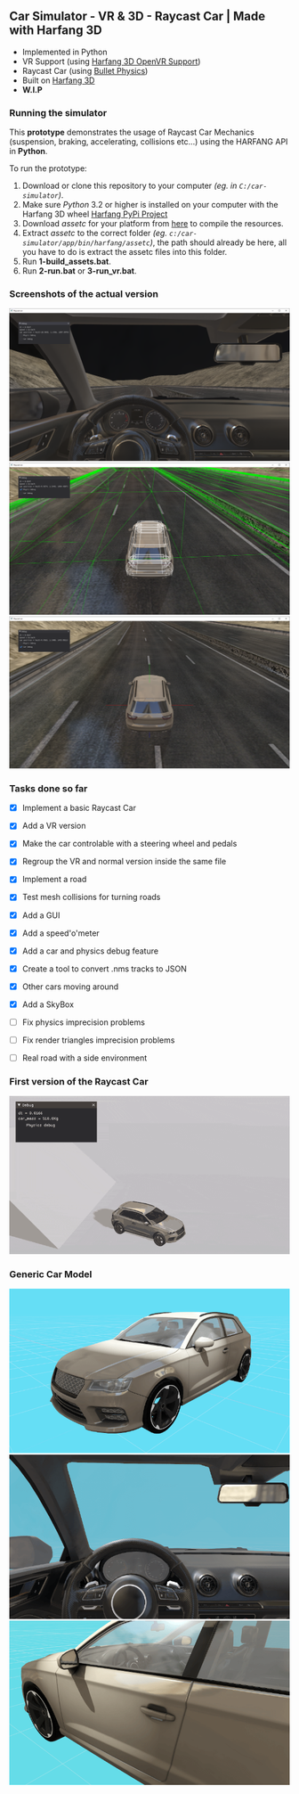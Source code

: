 ## Car Simulator - VR & 3D - Raycast Car | Made with Harfang 3D

* Implemented in Python
* VR Support (using [Harfang 3D OpenVR Support](https://partner.steamgames.com/doc/features/steamvr/openvr?l=french))
* Raycast Car (using [Bullet Physics](https://github.com/bulletphysics/bullet3))
* Built on [Harfang 3D](https://github.com/harfang3d/harfang3d)
* **W.I.P**

### Running the simulator

This **prototype** demonstrates the usage of Raycast Car Mechanics (suspension, braking, accelerating, collisions etc...) using the HARFANG API in **Python**.

To run the prototype:

1. Download or clone this repository to your computer _(eg. in `C:/car-simulator`)_.
2. Make sure _Python_ 3.2 or higher is installed on your computer with the Harfang 3D wheel [Harfang PyPi Project](https://pypi.org/project/harfang/)
3. Download _assetc_ for your platform from [here](https://harfang3d.com/releases) to compile the resources.
4. Extract _assetc_ to the correct folder _(eg. `c:/car-simulator/app/bin/harfang/assetc`)_, the path should already be here, all you have to do is extract the assetc files into this folder.
5. Run **1-build_assets.bat**.
6. Run **2-run.bat** or **3-run_vr.bat**.

### Screenshots of the actual version

![](img/car_interior.png)<br>
![](img/physics_debug.png)<br>
![](img/car_debug.png)<br>

### Tasks done so far
- [x] Implement a basic Raycast Car
- [x] Add a VR version
- [x] Make the car controlable with a steering wheel and pedals
- [x] Regroup the VR and normal version inside the same file
- [x] Implement a road
- [x] Test mesh collisions for turning roads
- [x] Add a GUI
- [x] Add a speed'o'meter
- [x] Add a car and physics debug feature
- [x] Create a tool to convert .nms tracks to JSON
- [x] Other cars moving around
- [x] Add a SkyBox
- [ ] Fix physics imprecision problems
- [ ] Fix render triangles imprecision problems
- [ ] Real road with a side environment



### First version of the Raycast Car

![](img/raycast_car_001.gif)

### Generic Car Model

![](img/generic_car_20221002110516.png)<br>
![](img/generic_car_20221002110523.png)<br>
![](img/generic_car_20221002110544.png)<br>
